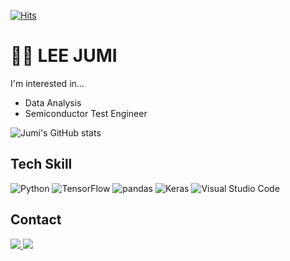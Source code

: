 [![Hits](https://hits.seeyoufarm.com/api/count/incr/badge.svg?url=https%3A%2F%2Fgithub.com%2Fitchyfeet-patient&count_bg=%2364ADDF&title_bg=%23A5C3F6&icon=icloud.svg&icon_color=%23E7E7E7&title=hits&edge_flat=false)](https://hits.seeyoufarm.com)
</center>

# 👩‍💻 LEE JUMI
I'm interested in...  
* Data Analysis
* Semiconductor Test Engineer  




![Jumi's GitHub stats](https://github-readme-stats.vercel.app/api?username=itchyfeet-patient&show_icons=true&theme=tokyonight)

## Tech Skill
![Python](https://img.shields.io/badge/Python-3776AB?&style=plastic&logo=Python&logoColor=white)
![TensorFlow](https://img.shields.io/badge/TensorFlow-FF6F00?&style=plastic&logo=TensorFlow&logoColor=white)
![pandas](https://img.shields.io/badge/pandas-150458?&style=plastic&logo=pandas&logoColor=white)
![Keras](https://img.shields.io/badge/Keras-D00000?&style=plastic&logo=Keras&logoColor=white)
![Visual Studio Code](https://img.shields.io/badge/VisualStudioCode-007ACC?&style=plastic&logo=VisualStudioCode&logoColor=white)

## Contact
<a href="mailto:jumi.lee106@gmail.com">
  <img
       src="https://img.shields.io/badge/Gmail-EA4335?&style=plastic&logo=Gmail&logoColor=white&link=mailto:jumi.lee106@gmail.com">
</a>
<a href="https://open.spotify.com/user/luna__sol?si=928c745c902948d8">
  <img
       src="https://img.shields.io/badge/Spotify-1DB954?&style=plastic&logo=Spotify&logoColor=white&link=https://open.spotify.com/user/luna__sol?si=928c745c902948d8">
</a>
